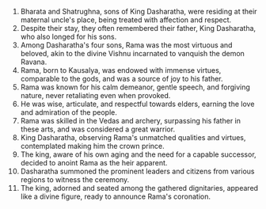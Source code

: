 1. Bharata and Shatrughna, sons of King Dasharatha, were residing at their maternal uncle's place, being treated with affection and respect.
2. Despite their stay, they often remembered their father, King Dasharatha, who also longed for his sons.
3. Among Dasharatha's four sons, Rama was the most virtuous and beloved, akin to the divine Vishnu incarnated to vanquish the demon Ravana.
4. Rama, born to Kausalya, was endowed with immense virtues, comparable to the gods, and was a source of joy to his father.
5. Rama was known for his calm demeanor, gentle speech, and forgiving nature, never retaliating even when provoked.
6. He was wise, articulate, and respectful towards elders, earning the love and admiration of the people.
7. Rama was skilled in the Vedas and archery, surpassing his father in these arts, and was considered a great warrior.
8. King Dasharatha, observing Rama's unmatched qualities and virtues, contemplated making him the crown prince.
9. The king, aware of his own aging and the need for a capable successor, decided to anoint Rama as the heir apparent.
10. Dasharatha summoned the prominent leaders and citizens from various regions to witness the ceremony.
11. The king, adorned and seated among the gathered dignitaries, appeared like a divine figure, ready to announce Rama's coronation.